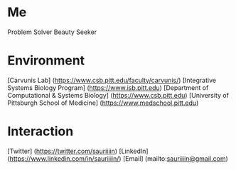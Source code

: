 # Me

Problem Solver
Beauty Seeker

# Environment

[Carvunis Lab] (https://www.csb.pitt.edu/faculty/carvunis/)
[Integrative Systems Biology Program] (https://www.isb.pitt.edu)
[Department of Computational & Systems Biology] (https://www.csb.pitt.edu)
[University of Pittsburgh School of Medicine] (https://www.medschool.pitt.edu)

# Interaction 

[Twitter] (https://twitter.com/sauriiiin)
[LinkedIn] (https://www.linkedin.com/in/sauriiiin/)
[Email] (mailto:sauriiiin@gmail.com)